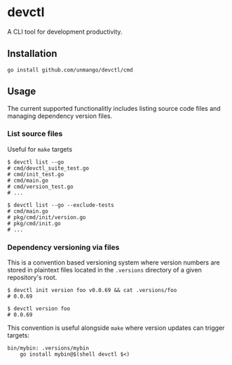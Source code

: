 # devctl

A CLI tool for development productivity.

## Installation

```shell
go install github.com/unmango/devctl/cmd
```

## Usage

The current supported functionalitly includes listing source code files and managing dependency version files.

### List source files

Useful for `make` targets

```shell
$ devctl list --go
# cmd/devctl_suite_test.go
# cmd/init_test.go
# cmd/main.go
# cmd/version_test.go
# ...
```

```shell
$ devctl list --go --exclude-tests
# cmd/main.go
# pkg/cmd/init/version.go
# pkg/cmd/init.go
# ...
```

### Dependency versioning via files

This is a convention based versioning system where version numbers are stored in plaintext files located in the `.versions` directory of a given repository's root.

```shell
$ devctl init version foo v0.0.69 && cat .versions/foo
# 0.0.69
```

```shell
$ devctl version foo
# 0.0.69
```

This convention is useful alongside `make` where version updates can trigger targets:

```make
bin/mybin: .versions/mybin
    go install mybin@$(shell devctl $<)
```
